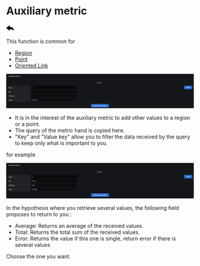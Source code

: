 # Auxiliary metric
[![](../../screenshots/other/Go-back.png)](coordinates.md)
 

This function is common for 

- [Region](coordinates-space-region.md)
- [Point](coordinates-space-point.md)
- [Oriented Link](coordinates-space-link.md)



![main metric](../../screenshots/editor/coordinates/auxiliary-metric/metric.png)



- It is in the interest of the auxiliary metric to add other values to a region or a point.
- The query of the metric hand is copied here. 
- "Key" and "Value key" allow you to filter the data received by the query to keep only what is important to you.

for example 

![main metric](../../screenshots/editor/coordinates/auxiliary-metric/metric-key.png)


In the hypothesis where you retrieve several values, the following field proposes to return to you : 

- Average: Returns an average of the received values.
- Total: Returns the total sum of the received values.
- Error: Returns the value if this one is single, return error if there is several values

Choose the one you want.
